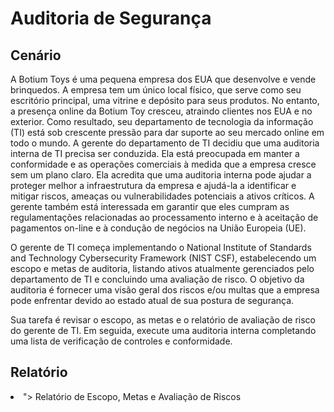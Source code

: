 <h1>Auditoria de Segurança</h1> 
<h2>Cenário</h2>
A Botium Toys é uma pequena empresa dos EUA que desenvolve e vende brinquedos. A empresa tem um único local físico, que serve como seu escritório principal, uma vitrine e depósito para seus produtos. No entanto, a presença online da Botium Toy cresceu, atraindo clientes nos EUA e no exterior. Como resultado, seu departamento de tecnologia da informação (TI) está sob crescente pressão para dar suporte ao seu mercado online em todo o mundo.
A gerente do departamento de TI decidiu que uma auditoria interna de TI precisa ser conduzida. Ela está preocupada em manter a conformidade e as operações comerciais à medida que a empresa cresce sem um plano claro. Ela acredita que uma auditoria interna pode ajudar a proteger melhor a infraestrutura da empresa e ajudá-la a identificar e mitigar riscos, ameaças ou vulnerabilidades potenciais a ativos críticos. A gerente também está interessada em garantir que eles cumpram as regulamentações relacionadas ao processamento interno e à aceitação de pagamentos on-line e à condução de negócios na União Europeia (UE).

O gerente de TI começa implementando o National Institute of Standards and Technology Cybersecurity Framework (NIST CSF), estabelecendo um escopo e metas de auditoria, listando ativos atualmente gerenciados pelo departamento de TI e concluindo uma avaliação de risco. O objetivo da auditoria é fornecer uma visão geral dos riscos e/ou multas que a empresa pode enfrentar devido ao estado atual de sua postura de segurança.

Sua tarefa é revisar o escopo, as metas e o relatório de avaliação de risco do gerente de TI. Em seguida, execute uma auditoria interna completando uma lista de verificação de controles e conformidade.
<h2>Relatório</h2>
<li> 
">
  
<font style="vertical-align: inherit;">
<font style="vertical-align: inherit;">Relatório de Escopo, Metas e Avaliação de Riscos</font>
</font>
</a>





</li>












